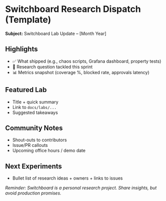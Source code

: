 # Switchboard Research Dispatch (Template)

**Subject:** Switchboard Lab Update – [Month Year]

## Highlights

- ✅ What shipped (e.g., chaos scripts, Grafana dashboard, property tests)
- 🔬 Research question tackled this sprint
- 📊 Metrics snapshot (coverage %, blocked rate, approvals latency)

## Featured Lab

- Title + quick summary
- Link to `docs/labs/...`
- Suggested takeaways

## Community Notes

- Shout-outs to contributors
- Issue/PR callouts
- Upcoming office hours / demo date

## Next Experiments

- Bullet list of research ideas + owners + links to issues

*Reminder: Switchboard is a personal research project. Share insights, but avoid production promises.*

